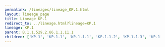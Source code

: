 ```yaml
---
permalink: /lineages/lineage_KP.1.html
layout: lineage_page
title: Lineage KP.1
redirect_to: ../lineage.html?lineage=KP.1
lineage: KP.1
parent: B.1.1.529.2.86.1.1.11.1
children: ['KP.1', 'KP.1.1', 'KP.1.1.1', 'KP.1.1.2', 'KP.1.1.3', 'KP.1.1.4', 'KP.1.1.5', 'KP.1.2']
---
```

